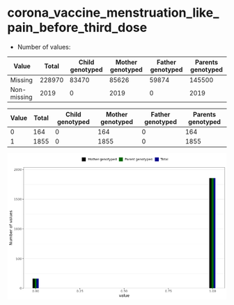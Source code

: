 # corona_vaccine_menstruation_like_pain_before_third_dose
- Number of values:

| Value | Total | Child genotyped | Mother genotyped | Father genotyped | Parents genotyped |
| ----- | ----- | --------------- | ---------------- | ---------------- |---------------- |
| Missing | 228970 | 83470 | 85626 | 59874 | 145500 |
| Non-missing | 2019 | 0 | 2019 | 0 | 2019 |

| Value | Total | Child genotyped | Mother genotyped | Father genotyped | Parents genotyped |
| ----- | ----- | --------------- | ---------------- | ---------------- |---------------- |
| 0 | 164 | 0 | 164 | 0 | 164 |
| 1 | 1855 | 0 | 1855 | 0 | 1855 |



![](corona_vaccine_menstruation_like_pain_before_third_dose_n.png)




